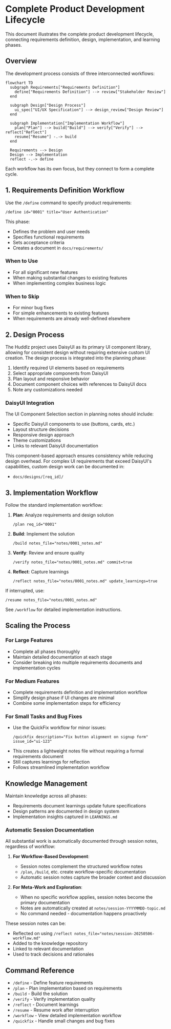 # Complete Product Development Lifecycle

This document illustrates the complete product development lifecycle, connecting requirements definition, design, implementation, and learning phases.

## Overview

The development process consists of three interconnected workflows:

```mermaid
flowchart TD
  subgraph Requirements["Requirements Definition"]
    define["Requirements Definition"] --> review["Stakeholder Review"]
  end
  
  subgraph Design["Design Process"]
    ui_spec["UI/UX Specification"] --> design_review["Design Review"]
  end
  
  subgraph Implementation["Implementation Workflow"]
    plan["Plan"] --> build["Build"] --> verify["Verify"] --> reflect["Reflect"]
    resume["Resume"] -.-> build
  end
  
  Requirements --> Design
  Design --> Implementation
  reflect -.-> define
```

Each workflow has its own focus, but they connect to form a complete cycle.

## 1. Requirements Definition Workflow

Use the `/define` command to specify product requirements:

```
/define id="0001" title="User Authentication"
```

This phase:
- Defines the problem and user needs
- Specifies functional requirements
- Sets acceptance criteria
- Creates a document in `docs/requirements/` 

### When to Use

- For all significant new features
- When making substantial changes to existing features
- When implementing complex business logic

### When to Skip

- For minor bug fixes
- For simple enhancements to existing features
- When requirements are already well-defined elsewhere

## 2. Design Process

The Huddlz project uses DaisyUI as its primary UI component library, allowing for consistent design without requiring extensive custom UI creation. The design process is integrated into the planning phase:

1. Identify required UI elements based on requirements
2. Select appropriate components from DaisyUI
3. Plan layout and responsive behavior
4. Document component choices with references to DaisyUI docs
5. Note any customizations needed

### DaisyUI Integration

The UI Component Selection section in planning notes should include:
- Specific DaisyUI components to use (buttons, cards, etc.)
- Layout structure decisions
- Responsive design approach
- Theme customizations
- Links to relevant DaisyUI documentation

This component-based approach ensures consistency while reducing design overhead. For complex UI requirements that exceed DaisyUI's capabilities, custom design work can be documented in:
- `docs/designs/[req_id]/`

## 3. Implementation Workflow

Follow the standard implementation workflow:

1. **Plan**: Analyze requirements and design solution
   ```
   /plan req_id="0001"
   ```

2. **Build**: Implement the solution
   ```
   /build notes_file="notes/0001_notes.md"
   ```

3. **Verify**: Review and ensure quality
   ```
   /verify notes_file="notes/0001_notes.md" commit=true
   ```

4. **Reflect**: Capture learnings
   ```
   /reflect notes_file="notes/0001_notes.md" update_learnings=true
   ```

If interrupted, use:
```
/resume notes_file="notes/0001_notes.md"
```

See `/workflow` for detailed implementation instructions.

## Scaling the Process

### For Large Features

- Complete all phases thoroughly
- Maintain detailed documentation at each stage
- Consider breaking into multiple requirements documents and implementation cycles

### For Medium Features

- Complete requirements definition and implementation workflow
- Simplify design phase if UI changes are minimal
- Combine some implementation steps for efficiency

### For Small Tasks and Bug Fixes

- Use the QuickFix workflow for minor issues:
  ```
  /quickfix description="Fix button alignment on signup form" issue_id="ui-123"
  ```
- This creates a lightweight notes file without requiring a formal requirements document
- Still captures learnings for reflection
- Follows streamlined implementation workflow

## Knowledge Management

Maintain knowledge across all phases:

- Requirements document learnings update future specifications
- Design patterns are documented in design system
- Implementation insights captured in `LEARNINGS.md`

### Automatic Session Documentation

All substantial work is automatically documented through session notes, regardless of workflow:

1. **For Workflow-Based Development**:
   - Session notes complement the structured workflow notes
   - `/plan`, `/build`, etc. create workflow-specific documentation
   - Automatic session notes capture the broader context and discussion

2. **For Meta-Work and Exploration**:
   - When no specific workflow applies, session notes become the primary documentation
   - Notes are automatically created at `notes/session-YYYYMMDD-topic.md`
   - No command needed - documentation happens proactively

These session notes can be:
- Reflected on using `/reflect notes_file="notes/session-20250506-workflow.md"`
- Added to the knowledge repository
- Linked to relevant documentation
- Used to track decisions and rationales

## Command Reference

- `/define` - Define feature requirements
- `/plan` - Plan implementation based on requirements
- `/build` - Build the solution
- `/verify` - Verify implementation quality
- `/reflect` - Document learnings
- `/resume` - Resume work after interruption
- `/workflow` - View detailed implementation workflow
- `/quickfix` - Handle small changes and bug fixes
